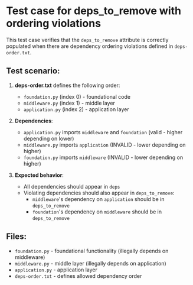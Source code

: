 # Test case for deps_to_remove with ordering violations

This test case verifies that the `deps_to_remove` attribute is correctly populated
when there are dependency ordering violations defined in `deps-order.txt`.

## Test scenario:

1. **deps-order.txt** defines the following order:
   - `foundation.py` (index 0) - foundational code
   - `middleware.py` (index 1) - middle layer
   - `application.py` (index 2) - application layer

2. **Dependencies**:
   - `application.py` imports `middleware` and `foundation` (valid - higher depending on lower)
   - `middleware.py` imports `application` (INVALID - lower depending on higher)
   - `foundation.py` imports `middleware` (INVALID - lower depending on higher)

3. **Expected behavior**:
   - All dependencies should appear in `deps`
   - Violating dependencies should also appear in `deps_to_remove`:
     - `middleware`'s dependency on `application` should be in `deps_to_remove`
     - `foundation`'s dependency on `middleware` should be in `deps_to_remove`

## Files:
- `foundation.py` - foundational functionality (illegally depends on middleware)
- `middleware.py` - middle layer (illegally depends on application)
- `application.py` - application layer
- `deps-order.txt` - defines allowed dependency order
